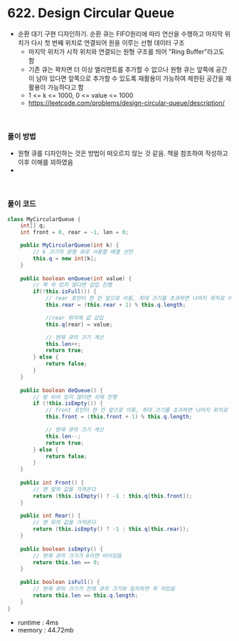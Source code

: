 # 622. Design Circular Queue
- 순환 대기 구현 디자인하기. 순환 큐는 FIFO원리에 따라 연산을 수행하고 마지막 위치가 다시 첫 번째 위치로 연결되어 원을 이루는 선형 데이터 구조
    - 마지막 위치가 시작 위치와 연결되는 원형 구조를 띄어 "Ring Buffer"라고도 함
    - 기존 큐는 꽉차면 더 이상 엘리먼트를 추가할 수 없으나 원형 큐는 앞쪽에 공간이 남아 있다면 앞쪽으로 추가할 수 있도록 재활용이 가능하여 제한된 공간을 재활용이 가능하다고 함
    - 1 <= k <= 1000, 0 <= value <= 1000
    - https://leetcode.com/problems/design-circular-queue/description/

<br>

### 풀이 방법
- 원형 큐를 디자인하는 것은 방법이 떠오르지 않는 것 같음. 책을 참조하여 작성하고 이후 이해를 꾀하였음
- 

<br>

### 풀이 코드
```java
class MyCircularQueue {
    int[] q;
    int front = 0, rear = -1, len = 0;

    public MyCircularQueue(int k) {
        // k 크기의 원형 큐로 사용할 배열 선언
        this.q = new int[k];
    }
    
    public boolean enQueue(int value) {
        // 꽉 차 있지 않다면 삽입 진행
        if(!this.isFull()) {
            // rear 포인터 한 칸 앞으로 이동, 최대 크기를 초과하면 나머지 위치로 이동
            this.rear = (this.rear + 1) % this.q.length;

            //rear 위치에 값 삽입
            this.q[rear] = value;

            // 현재 큐의 크기 계산
            this.len++;
            return true;
        } else {
            return false;
        }
    }
    
    public boolean deQueue() {
        // 텅 비어 있지 않다면 삭제 진행
        if (!this.isEmpty()) {
            // front 포인터 한 칸 앞으로 이동, 최대 크기를 초과하면 나머지 위치로 이동
            this.front = (this.front + 1) % this.q.length;

            // 현재 큐의 크기 계산
            this.len--;
            return true;
        } else {
            return false;
        }
    }
    
    public int Front() {
        // 맨 앞의 값을 가져온다
        return (this.isEmpty() ? -1 : this.q[this.front]);
    }
    
    public int Rear() {
        // 맨 뒤의 값을 가져온다
        return (this.isEmpty() ? -1 : this.q[this.rear]);
    }
    
    public boolean isEmpty() {
        // 현재 큐의 크기가 0이면 비어있음
        return this.len == 0;
    }
    
    public boolean isFull() {
        // 현재 큐의 크기가 전체 큐의 크기와 일치하면 꽉 차있음
        return this.len == this.q.length;
    }
}
```

- runtime : 4ms
- memory : 44.72mb